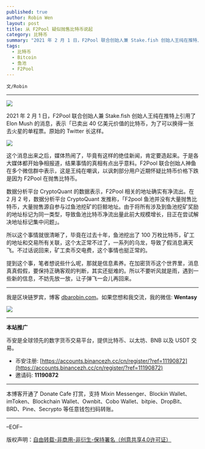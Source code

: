 ```yaml
---
published: true
author: Robin Wen
layout: post
title: 从 F2Pool 疑似抛售比特币说起
category: 比特币
summary: "2021 年 2 月 1 日，F2Pool 联合创始人兼 Stake.fish 创始人王纯在推特上引用了 Elon Mush 的消息，表示「已卖出 40 亿美元价值的比特币，为了可以换得一张去火星的单程票。原始的 Twitter 长这样。提到这个事，笔者想说些什么呢，那就是信息素养。在加密货币这个世界里，消息真真假假，要保持正确客观的判断，其实还挺难的。所以不要听风就是雨，遇到一些新的信息，不妨先放一放，让子弹飞一会儿再回来。"
tags:
  - 比特币
  - Bitcoin
  - 鱼池
  - F2Pool
---
```


`文/Robin`

***

![](https://cdn.dbarobin.com/2jkxldv.png)

2021 年 2 月 1 日，F2Pool 联合创始人兼 Stake.fish 创始人王纯在推特上引用了 Elon Mush 的消息，表示「已卖出 40 亿美元价值的比特币，为了可以换得一张去火星的单程票。原始的 Twitter 长这样。

![](https://cdn.dbarobin.com/hq0lybs.png)

这个消息出来之后，媒体热闹了，毕竟有这样的绝佳新闻，肯定要造起来。于是各大媒体都开始争相报道，结果事情的真相有点出乎意料。F2Pool 联合创始人神鱼在多个微信群中表示，这是王纯在嘲讽，以讽刺部分用户近期怀疑比特币价格下跌是因为 F2Pool 在抛售比特币。

数据分析平台 CryptoQuant 的数据表示，F2Pool 相关的地址确实有净流出。在 2 月 2 号，数据分析平台 CryptoQuant 发推称，「F2pool 鱼池并没有大量抛售比特币，大量抛售源自参与过鱼池挖矿的巨鲸地址。由于将所有涉及到鱼池挖矿奖励的地址标记为同一类型，导致鱼池比特币净流出量此前大规模增长，目正在尝试解决地址标记集中问题」。

所以这个事情就很清晰了，毕竟在过去十年，鱼池挖出了 100 万枚比特币，矿工的地址和交易所有关联，这个太正常不过了，一系列的乌龙，导致了假消息满天飞。不过话说回来，矿工卖币交电费，这个事情也挺正常的。

提到这个事，笔者想说些什么呢，那就是信息素养。在加密货币这个世界里，消息真真假假，要保持正确客观的判断，其实还挺难的。所以不要听风就是雨，遇到一些新的信息，不妨先放一放，让子弹飞一会儿再回来。

***

我是区块链罗宾，博客 [dbarobin.com](https://dbarobin.com/)。如果您想和我交流，我的微信: **Wentasy**

![](https://cdn.dbarobin.com/v4yywe2.png)

***

**本站推广**

币安是全球领先的数字货币交易平台，提供比特币、以太坊、BNB 以及 USDT 交易。

* 币安注册: [https://accounts.binancezh.cc/cn/register/?ref=11190872](https://accounts.binancezh.cc/cn/register/?ref=11190872)
* 邀请码: **11190872**

***

本博客开通了 Donate Cafe 打赏，支持 Mixin Messenger、Blockin Wallet、imToken、Blockchain Wallet、Ownbit、Cobo Wallet、bitpie、DropBit、BRD、Pine、Secrypto 等任意钱包扫码转账。

<center>
    <div class="--donate-button"
         data-button-id="f8b9df0d-af9a-460d-8258-d3f435445075"
    ></div>
</center>

***

–EOF–

版权声明：[自由转载-非商用-非衍生-保持署名（创意共享4.0许可证）](http://creativecommons.org/licenses/by-nc-nd/4.0/deed.zh)
